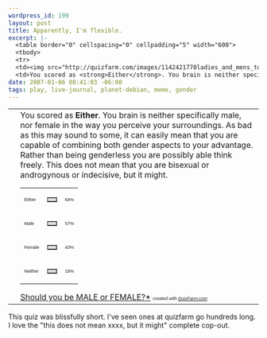 ```yaml
--- 
wordpress_id: 199
layout: post
title: Apparently, I'm flexible.
excerpt: |-
  <table border="0" cellspacing="0" cellpadding="5" width="600">
  <tbody>
  <tr>
  <td><img src="http://quizfarm.com/images/1142421770ladies_and_mens_toilet_sig.gif" alt="" /></td>
  <td>You scored as <strong>Either</strong>. You brain is neither specifically male, nor female in the way you perceive your surroundings. As bad as this may sound to some, it can easily mean that you are capable of combining both  gender aspects to your advantage. Rather than being genderless you are possibly able think freely.
date: 2007-01-06 08:41:03 -06:00
tags: play, live-journal, planet-debian, meme, gender
---
```

<table border="0" cellspacing="0" cellpadding="5" width="600">
<tbody>
<tr>
<td><img src="http://quizfarm.com/images/1142421770ladies_and_mens_toilet_sig.gif" alt="" /></td>
<td>You scored as <strong>Either</strong>. You brain is neither specifically male, nor female in the way you perceive your surroundings. As bad as this may sound to some, it can easily mean that you are capable of combining both  gender aspects to your advantage. Rather than being genderless you are possibly able think freely. This does not mean that you are bisexual or androgynous or indecisive, but it might.
<table border="0" cellspacing="0" cellpadding="0" width="300">
<tbody>
<tr>
<td><span style="font-family: Arial; font-size: xx-small;">Either</span></td>
<td>
<table border="1" cellspacing="0" cellpadding="0" width="64" bgcolor="#dddddd">
<tbody>
<tr>
<td></td>
</tr>
</tbody></table>
</td>
<td><span style="font-family: Arial; font-size: xx-small;">64%</span></td>
</tr>
<tr>
<td><span style="font-family: Arial; font-size: xx-small;">Male</span></td>
<td>
<table border="1" cellspacing="0" cellpadding="0" width="57" bgcolor="#dddddd">
<tbody>
<tr>
<td></td>
</tr>
</tbody></table>
</td>
<td><span style="font-family: Arial; font-size: xx-small;">57%</span></td>
</tr>
<tr>
<td><span style="font-family: Arial; font-size: xx-small;">Female</span></td>
<td>
<table border="1" cellspacing="0" cellpadding="0" width="43" bgcolor="#dddddd">
<tbody>
<tr>
<td></td>
</tr>
</tbody></table>
</td>
<td><span style="font-family: Arial; font-size: xx-small;">43%</span></td>
</tr>
<tr>
<td><span style="font-family: Arial; font-size: xx-small;">Neither</span></td>
<td>
<table border="1" cellspacing="0" cellpadding="0" width="18" bgcolor="#dddddd">
<tbody>
<tr>
<td></td>
</tr>
</tbody></table>
</td>
<td><span style="font-family: Arial; font-size: xx-small;">18%</span></td>
</tr>
</tbody></table>
<a href="http://quizfarm.com/test.php?q_id=105370">Should you be MALE or FEMALE?*</a>
<span style="font-family: Arial; font-size: xx-small;">created with <a href="http://quizfarm.com">QuizFarm.com</a></span></td>
</tr>
</tbody></table>
This quiz was blissfully short.  I've seen ones at quizfarm go hundreds long.  I love the "this does not mean xxxx, but it might" complete cop-out.
